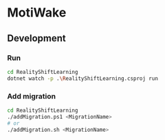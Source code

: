 # MotiWake

## Development

### Run
```bash
cd RealityShiftLearning
dotnet watch -p .\RealityShiftLearning.csproj run
```


### Add migration

```bash
cd RealityShiftLearning
./addMigration.ps1 <MigrationName>
# or
./addMigration.sh <MigrationName>
```